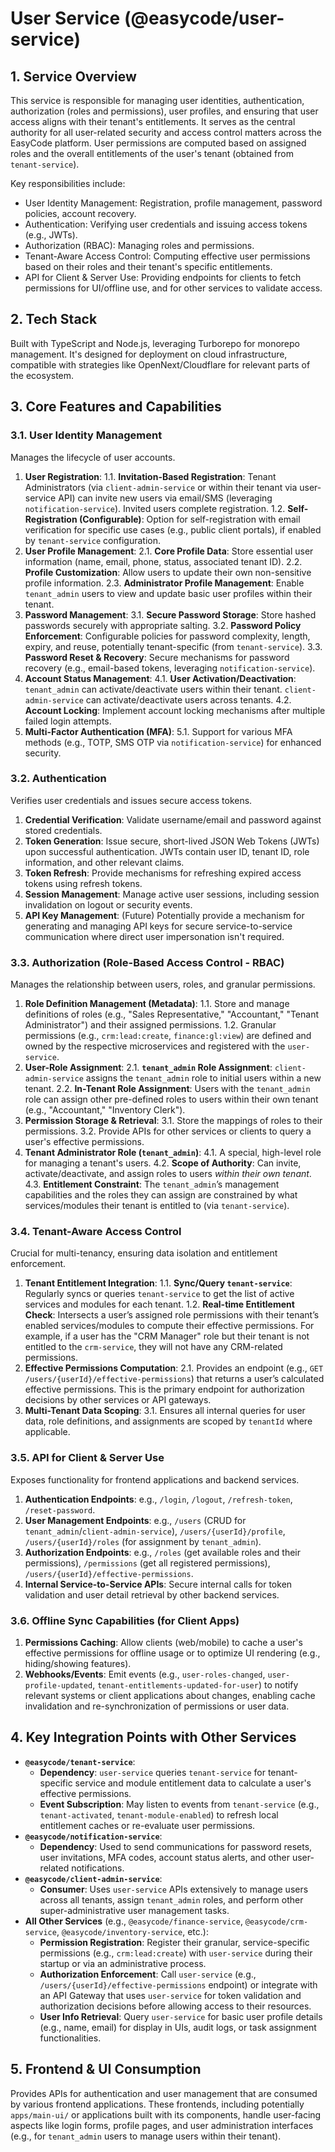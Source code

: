 # User Service (@easycode/user-service)

## 1. Service Overview

This service is responsible for managing user identities, authentication, authorization (roles and permissions), user profiles, and ensuring that user access aligns with their tenant's entitlements. It serves as the central authority for all user-related security and access control matters across the EasyCode platform. User permissions are computed based on assigned roles and the overall entitlements of the user's tenant (obtained from `tenant-service`).

Key responsibilities include:
-   User Identity Management: Registration, profile management, password policies, account recovery.
-   Authentication: Verifying user credentials and issuing access tokens (e.g., JWTs).
-   Authorization (RBAC): Managing roles and permissions.
-   Tenant-Aware Access Control: Computing effective user permissions based on their roles and their tenant's specific entitlements.
-   API for Client & Server Use: Providing endpoints for clients to fetch permissions for UI/offline use, and for other services to validate access.

## 2. Tech Stack

Built with TypeScript and Node.js, leveraging Turborepo for monorepo management. It's designed for deployment on cloud infrastructure, compatible with strategies like OpenNext/Cloudflare for relevant parts of the ecosystem.

## 3. Core Features and Capabilities

### 3.1. User Identity Management
Manages the lifecycle of user accounts.

1.  **User Registration**:
    1.1. **Invitation-Based Registration**: Tenant Administrators (via `client-admin-service` or within their tenant via user-service API) can invite new users via email/SMS (leveraging `notification-service`). Invited users complete registration.
    1.2. **Self-Registration (Configurable)**: Option for self-registration with email verification for specific use cases (e.g., public client portals), if enabled by `tenant-service` configuration.
2.  **User Profile Management**:
    2.1. **Core Profile Data**: Store essential user information (name, email, phone, status, associated tenant ID).
    2.2. **Profile Customization**: Allow users to update their own non-sensitive profile information.
    2.3. **Administrator Profile Management**: Enable `tenant_admin` users to view and update basic user profiles within their tenant.
3.  **Password Management**:
    3.1. **Secure Password Storage**: Store hashed passwords securely with appropriate salting.
    3.2. **Password Policy Enforcement**: Configurable policies for password complexity, length, expiry, and reuse, potentially tenant-specific (from `tenant-service`).
    3.3. **Password Reset & Recovery**: Secure mechanisms for password recovery (e.g., email-based tokens, leveraging `notification-service`).
4.  **Account Status Management**:
    4.1. **User Activation/Deactivation**: `tenant_admin` can activate/deactivate users within their tenant. `client-admin-service` can activate/deactivate users across tenants.
    4.2. **Account Locking**: Implement account locking mechanisms after multiple failed login attempts.
5.  **Multi-Factor Authentication (MFA)**:
    5.1. Support for various MFA methods (e.g., TOTP, SMS OTP via `notification-service`) for enhanced security.

### 3.2. Authentication
Verifies user credentials and issues secure access tokens.

1.  **Credential Verification**: Validate username/email and password against stored credentials.
2.  **Token Generation**: Issue secure, short-lived JSON Web Tokens (JWTs) upon successful authentication. JWTs contain user ID, tenant ID, role information, and other relevant claims.
3.  **Token Refresh**: Provide mechanisms for refreshing expired access tokens using refresh tokens.
4.  **Session Management**: Manage active user sessions, including session invalidation on logout or security events.
5.  **API Key Management**: (Future) Potentially provide a mechanism for generating and managing API keys for secure service-to-service communication where direct user impersonation isn't required.

### 3.3. Authorization (Role-Based Access Control - RBAC)
Manages the relationship between users, roles, and granular permissions.

1.  **Role Definition Management (Metadata)**:
    1.1. Store and manage definitions of roles (e.g., "Sales Representative," "Accountant," "Tenant Administrator") and their assigned permissions.
    1.2. Granular permissions (e.g., `crm:lead:create`, `finance:gl:view`) are defined and owned by the respective microservices and registered with the `user-service`.
2.  **User-Role Assignment**:
    2.1. **`tenant_admin` Role Assignment**: `client-admin-service` assigns the `tenant_admin` role to initial users within a new tenant.
    2.2. **In-Tenant Role Assignment**: Users with the `tenant_admin` role can assign other pre-defined roles to users within their own tenant (e.g., "Accountant," "Inventory Clerk").
3.  **Permission Storage & Retrieval**:
    3.1. Store the mappings of roles to their permissions.
    3.2. Provide APIs for other services or clients to query a user's effective permissions.
4.  **Tenant Administrator Role (`tenant_admin`)**:
    4.1. A special, high-level role for managing a tenant's users.
    4.2. **Scope of Authority**: Can invite, activate/deactivate, and assign roles to users *within their own tenant*.
    4.3. **Entitlement Constraint**: The `tenant_admin`’s management capabilities and the roles they can assign are constrained by what services/modules their tenant is entitled to (via `tenant-service`).

### 3.4. Tenant-Aware Access Control
Crucial for multi-tenancy, ensuring data isolation and entitlement enforcement.

1.  **Tenant Entitlement Integration**:
    1.1. **Sync/Query `tenant-service`**: Regularly syncs or queries `tenant-service` to get the list of active services and modules for each tenant.
    1.2. **Real-time Entitlement Check**: Intersects a user’s assigned role permissions with their tenant’s enabled services/modules to compute their effective permissions. For example, if a user has the "CRM Manager" role but their tenant is not entitled to the `crm-service`, they will not have any CRM-related permissions.
2.  **Effective Permissions Computation**:
    2.1. Provides an endpoint (e.g., `GET /users/{userId}/effective-permissions`) that returns a user’s calculated effective permissions. This is the primary endpoint for authorization decisions by other services or API gateways.
3.  **Multi-Tenant Data Scoping**:
    3.1. Ensures all internal queries for user data, role definitions, and assignments are scoped by `tenantId` where applicable.

### 3.5. API for Client & Server Use
Exposes functionality for frontend applications and backend services.

1.  **Authentication Endpoints**: e.g., `/login`, `/logout`, `/refresh-token`, `/reset-password`.
2.  **User Management Endpoints**: e.g., `/users` (CRUD for `tenant_admin`/`client-admin-service`), `/users/{userId}/profile`, `/users/{userId}/roles` (for assignment by `tenant_admin`).
3.  **Authorization Endpoints**: e.g., `/roles` (get available roles and their permissions), `/permissions` (get all registered permissions), `/users/{userId}/effective-permissions`.
4.  **Internal Service-to-Service APIs**: Secure internal calls for token validation and user detail retrieval by other backend services.

### 3.6. Offline Sync Capabilities (for Client Apps)
1.  **Permissions Caching**: Allow clients (web/mobile) to cache a user's effective permissions for offline usage or to optimize UI rendering (e.g., hiding/showing features).
2.  **Webhooks/Events**: Emit events (e.g., `user-roles-changed`, `user-profile-updated`, `tenant-entitlements-updated-for-user`) to notify relevant systems or client applications about changes, enabling cache invalidation and re-synchronization of permissions or user data.

## 4. Key Integration Points with Other Services

-   **`@easycode/tenant-service`**:
    -   **Dependency**: `user-service` queries `tenant-service` for tenant-specific service and module entitlement data to calculate a user's effective permissions.
    -   **Event Subscription**: May listen to events from `tenant-service` (e.g., `tenant-activated`, `tenant-module-enabled`) to refresh local entitlement caches or re-evaluate user permissions.
-   **`@easycode/notification-service`**:
    -   **Dependency**: Used to send communications for password resets, user invitations, MFA codes, account status alerts, and other user-related notifications.
-   **`@easycode/client-admin-service`**:
    -   **Consumer**: Uses `user-service` APIs extensively to manage users across all tenants, assign `tenant_admin` roles, and perform other super-administrative user management tasks.
-   **All Other Services** (e.g., `@easycode/finance-service`, `@easycode/crm-service`, `@easycode/inventory-service`, etc.):
    -   **Permission Registration**: Register their granular, service-specific permissions (e.g., `crm:lead:create`) with `user-service` during their startup or via an administrative process.
    -   **Authorization Enforcement**: Call `user-service` (e.g., `/users/{userId}/effective-permissions` endpoint) or integrate with an API Gateway that uses `user-service` for token validation and authorization decisions before allowing access to their resources.
    -   **User Info Retrieval**: Query `user-service` for basic user profile details (e.g., name, email) for display in UIs, audit logs, or task assignment functionalities.

## 5. Frontend & UI Consumption

Provides APIs for authentication and user management that are consumed by various frontend applications. These frontends, including potentially `apps/main-ui/` or applications built with its components, handle user-facing aspects like login forms, profile pages, and user administration interfaces (e.g., for `tenant_admin` users to manage users within their tenant).
